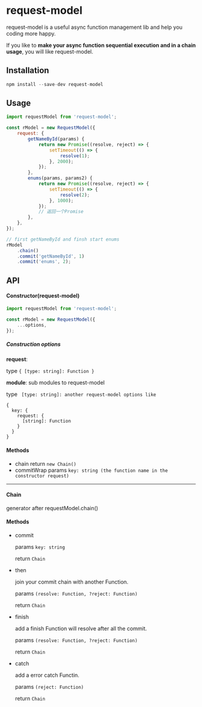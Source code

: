# request-model

request-model is a useful async function management lib and help you coding more happy.

If you like to **make your async function sequential execution and in a chain usage**, you will like request-model.

## Installation

```js
npm install --save-dev request-model
```

## Usage

```js
import requestModel from 'request-model';

const rModel = new RequestModel({
    request: {
        getNameById(params) {
            return new Promise((resolve, reject) => {
                setTimeout(() => {
                    resolve(1);
                }, 2000);
            });
        },
        enums(params, params2) {
            return new Promise((resolve, reject) => {
                setTimeout(() => {
                    resolve(2);
                }, 1000);
            });
            // 返回一个Promise
        },
    },
});

// first getNameById and finsh start enums
rModel
    .chain()
    .commit('getNameById', 1)
    .commit('enums', 2);
```

## API

#### Constructor(request-model)

```js
import requestModel from 'request-model';

const rModel = new RequestModel({
    ...options,
});
```

##### Construction options

**request**:

type `{ [type: string]: Function }`

**module**: sub modules to request-model

type ``` [type: string]: another request-model options like```

```Js
{
  key: {
    request: {
      [string]: Function
    }
  }
}
```



#### Methods

- chain
  return  ```new Chain()```
- commitWrap
  params  ```key: string (the function name in the constructor request)```

------

#### Chain

generator after requestModel.chain()



#### Methods

- commit

  params ```key: string```
  
  return ```Chain```

- then

  join your commit chain with another Function.

  params ```(resolve: Function, ?reject: Function)```

  return ```Chain```

- finish

  add a finish Function will resolve after all the commit.

  params ```(resolve: Function, ?reject: Function)```

  return ```Chain```

- catch

  add a error catch Functin.

  params ```(reject: Function)```

  return ```Chain```
